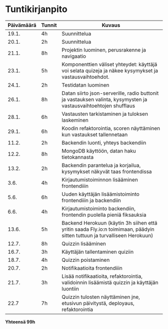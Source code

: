 # Tuntikirjanpito

| Päivämäärä | Tunnit | Kuvaus |
|------------|-------|--------|
| 19.1.      | 4h    | Suunnittelua |
| 20.1.      | 2h    | Suunnittelua |
| 21.1.      | 8h    | Projektin luominen, perusrakenne ja navigaatio |
| 23.1.      | 5h    | Komponenttien väliset yhteydet: käyttäjä voi selata quizeja ja näkee kysymykset ja vastausvaihtoehdot. |
| 24.1.      | 2h    | Testidatan luominen |
| 26.1.      | 8h    | Datan siirto json-serverille, radio buttonit ja vastauksen valinta, kysymysten ja vastausvaihtoehtojen shufflaus |
| 28.1.      | 6h    | Vastausten tarkistaminen ja tuloksen laskeminen |
| 29.1.      | 6h    | Koodin refaktorointia, scoren näyttäminen kun vastaukset tallennetaan |
| 11.2.      | 2h    | Backendin luonti, yhteys backendiin |
| 12.2.      | 8h    | MongoDB käyttöön, datan haku tietokannasta |
| 13.2.      | 2h    | Backendin parantelua ja korjailua, kysymykset näkyvät taas frontendissa |
| 3.6.       | 4h    | Kirjautumistoiminnon lisääminen frontendiiin |
| 5.6.       | 6h    | Uuden käyttäjän lisäämistoiminto frontendiiin ja backendiin |
| 6.6.       | 4h    | Kirjautumistoiminto backendiin, frontendin puolella pieniä fiksauksia |
| 13.6.      | 5h    | Backend Herokuun (käytin 3h siihen että yritin saada Fly.io:n toimimaan, päädyin sitten tuttuun ja turvalliseen Herokuun) |
| 12.7.      | 8h    | Quizzin lisääminen |
| 16.7.      | 3h    | Käyttäjän tallentaminen quiziin |
| 18.7.      | 4h    | Quizzin poistaminen |
| 20.7.      | 2h    | Notifikaatioita frontendiiin |
| 21.7.      | 3h    | Lisää notifikaatioita, refaktorointia, validoinnin lisäämistä quizzin ja käyttäjän luontiin |
| 22.7       | 7h    | Quizzin tulosten näyttäminen jne, etusivun päivitystä, deployaus, refaktorointia |

**Yhteensä 99h**